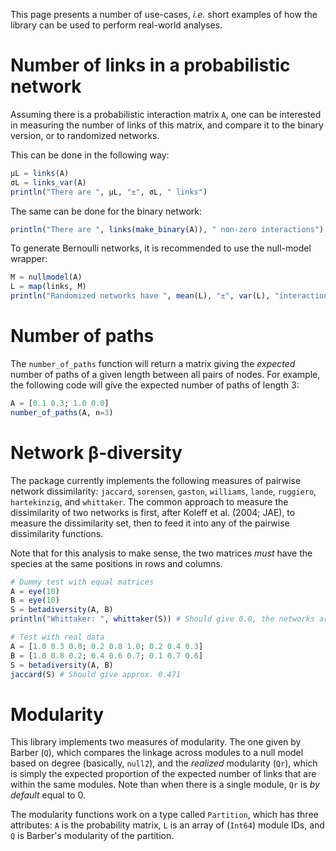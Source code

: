 This page presents a number of use-cases, *i.e.* short examples of how the
library can be used to perform real-world analyses.

# Number of links in a probabilistic network

Assuming there is a probabilistic interaction matrix `A`, one can be interested
in measuring the number of links of this matrix, and compare it to the binary
version, or to randomized networks.

This can be done in the following way:

``` julia
μL = links(A)
σL = links_var(A)
println("There are ", μL, "±", σL, " links")
```

The same can be done for the binary network:

``` julia
println("There are ", links(make_binary(A)), " non-zero interactions")
```

To generate Bernoulli networks, it is recommended to use the null-model wrapper:

``` julia
M = nullmodel(A)
L = map(links, M)
println("Randomized networks have ", mean(L), "±", var(L), "interactions")
```

# Number of paths

The `number_of_paths` function will return a matrix giving the *expected* number
of paths of a given length between all pairs of nodes. For example, the
following code will give the expected number of paths of length 3:

``` julia
A = [0.1 0.3; 1.0 0.0]
number_of_paths(A, n=3)
```

# Network β-diversity

The package currently implements the following measures of pairwise network
dissimilarity: `jaccard`, `sorensen`, `gaston`, `williams`, `lande`, `ruggiero`,
`hartekinzig`, and `whittaker`. The common approach to measure the dissimilarity
of two networks is first, after Koleff et al. (2004; JAE), to measure the
dissimilarity set, then to feed it into any of the pairwise dissimilarity
functions.

Note that for this analysis to make sense, the two matrices *must* have the
species at the same positions in rows and columns.

``` julia
# Dummy test with equal matrices
A = eye(10)
B = eye(10)
S = betadiversity(A, B)
println("Whittaker: ", whittaker(S)) # Should give 0.0, the networks are similar

# Test with real data
A = [1.0 0.3 0.0; 0.2 0.8 1.0; 0.2 0.4 0.3]
B = [1.0 0.8 0.2; 0.4 0.6 0.7; 0.1 0.7 0.6]
S = betadiversity(A, B)
jaccard(S) # Should give approx. 0.471
```

# Modularity

This library implements two measures of modularity. The one given by Barber
(`Q`), which compares the linkage across modules to a null model based on degree
(basically, `null2`), and the *realized* modularity (`Qr`), which is simply the
expected proportion of the expected number of links that are within the same
modules. Note than when there is a single module, `Qr` is *by default* equal to
0.

The modularity functions work on a type called `Partition`, which has three
attributes: `A` is the probability matrix, `L` is an array of (`Int64`) module
IDs, and `Q` is Barber's modularity of the partition.
